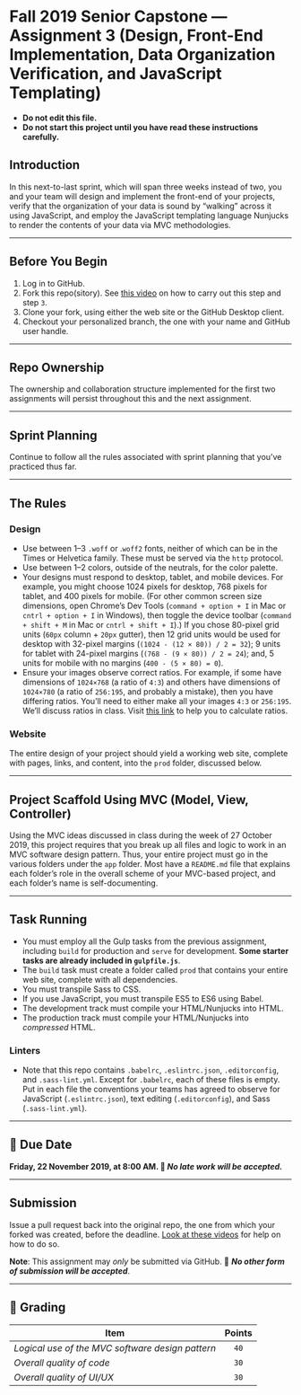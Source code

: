 # Fall 2019 Senior Capstone — Assignment 3 (Design, Front-End Implementation, Data Organization Verification, and JavaScript Templating)

* **Do not edit this file.**  
* **Do not start this project until you have read these instructions carefully.**

## Introduction
In this next-to-last sprint, which will span three weeks instead of two, you and your team will design and implement the front-end of your projects, verify that the organization of your data is sound by “walking” across it using JavaScript, and employ the JavaScript templating language Nunjucks to render the contents of your data via MVC methodologies.

---

## Before You Begin
1. Log in to GitHub.
2. Fork this repo(sitory). See [this video](http://code-warrior.github.io/tutorials/git/github/forking-and-cloning-at-the-github-web-site/) on how to carry out this step and step `3`.
3. Clone your fork, using either the web site or the GitHub Desktop client.
4. Checkout your personalized branch, the one with your name and GitHub user handle.

---

## Repo Ownership
The ownership and collaboration structure implemented for the first two assignments will persist throughout this and the next assignment.

---

## Sprint Planning
Continue to follow all the rules associated with sprint planning that you’ve practiced thus far.

---

## The Rules
### Design
* Use between 1–3 `.woff` or .`woff2` fonts, neither of which can be in the Times or Helvetica family. These must be served via the `http` protocol.
* Use between 1–2 colors, outside of the neutrals, for the color palette.
* Your designs must respond to desktop, tablet, and mobile devices. For example, you might choose 1024 pixels for desktop, 768 pixels for tablet, and 400 pixels for mobile. (For other common screen size dimensions, open Chrome’s Dev Tools (`command + option + I` in Mac or `cntrl + option + I` in Windows), then toggle the device toolbar (`command + shift + M` in Mac or `cntrl + shift + I`).) If you chose 80-pixel grid units (`60px` column + `20px` gutter), then 12 grid units would be used for desktop with 32-pixel margins (`(1024 - (12 × 80)) / 2 = 32`); 9 units for tablet with 24-pixel margins (`(768 - (9 × 80)) / 2 = 24`); and, 5 units for mobile with no margins (`400 - (5 × 80) = 0`).
* Ensure your images observe correct ratios. For example, if some have dimensions of `1024×768` (a ratio of `4:3`) and others have dimensions of `1024×780` (a ratio of `256:195`, and probably a mistake), then you have differing ratios. You’ll need to either make all your images `4:3` or `256:195`. We’ll discuss ratios in class. Visit [this link](https://www.calculatorsoup.com/calculators/math/ratios.php) to help you to calculate ratios.

### Website
The entire design of your project should yield a working web site, complete with pages, links, and content, into the `prod` folder, discussed below.

---

## Project Scaffold Using MVC (Model, View, Controller)
Using the MVC ideas discussed in class during the week of 27 October 2019, this project requires that you break up all files and logic to work in an MVC software design pattern. Thus, your entire project must go in the various folders under the `app` folder. Most have a `README.md` file that explains each folder’s role in the overall scheme of your MVC-based project, and each folder’s name is self-documenting.

---

## Task Running
* You must employ all the Gulp tasks from the previous assignment, including `build` for production and `serve` for development. **Some starter tasks are already included in `gulpfile.js`**.
* The `build` task must create a folder called `prod` that contains your entire web site, complete with all dependencies.
* You must transpile Sass to CSS.
* If you use JavaScript, you must transpile ES5 to ES6 using Babel.
* The development track must compile your HTML/Nunjucks into HTML.
* The production track must compile your HTML/Nunjucks into *compressed* HTML.

### Linters
* Note that this repo contains `.babelrc`, `.eslintrc.json`, `.editorconfig`, and `.sass-lint.yml`. Except for `.babelrc`, each of these files is empty. Put in each file the conventions your teams has agreed to observe for JavaScript (`.eslintrc.json`), text editing (`.editorconfig`), and Sass (`.sass-lint.yml`).

---

## 📅 Due Date
**Friday, 22 November 2019, at 8:00 AM. 🚫 _No late work will be accepted._**

---

## Submission
Issue a pull request back into the original repo, the one from which your forked was created, before the deadline. [Look at these videos](http://code-warrior.github.io/tutorials/git/github/) for help on how to do so.

**Note**: This assignment may *only* be submitted via GitHub. 🚫 **_No other form of submission will be accepted_**.

---

## 📝 Grading
| Item                                             | Points |
|--------------------------------------------------|:------:|
| *Logical use of the MVC software design pattern* | `40`   |
| *Overall quality of code*                        | `30`   |
| *Overall quality of UI/UX*                       | `30`   |
